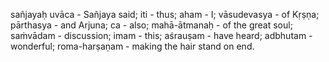 sañjayaḥ uvāca - Sañjaya said; iti - thus; aham - I; vāsudevasya - of Kṛṣṇa; pārthasya - and Arjuna; ca - also; mahā-ātmanaḥ - of the great soul; saṁvādam - discussion; imam - this; aśrauṣam - have heard; adbhutam - wonderful; roma-harṣaṇam - making the hair stand on end.